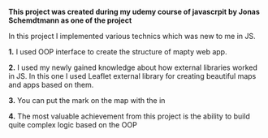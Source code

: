 **This project was created during my udemy course of javascrpit by Jonas Schemdtmann as one of the project**

In this project I implemented various technics which was new to me in JS.

**1.** I used OOP interface to create the structure of mapty web app.

**2.** I used my newly gained knowledge about how external libraries worked in JS. In this one I used Leaflet external library for creating beautiful maps and apps based on them.

**3.**  You can put the mark on the map with the in

**4.** The most valuable achievement from this project is the ability to build quite complex logic based on the OOP
